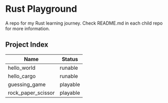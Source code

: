 # Rust Playground

A repo for my Rust learning journey. Check README.md in each child repo for more information.

## Project Index

| Name | Status |
|-|-|
| hello_world | runable |
| hello_cargo | runable |
| guessing_game | playable |
| rock_paper_scissor | playable |
